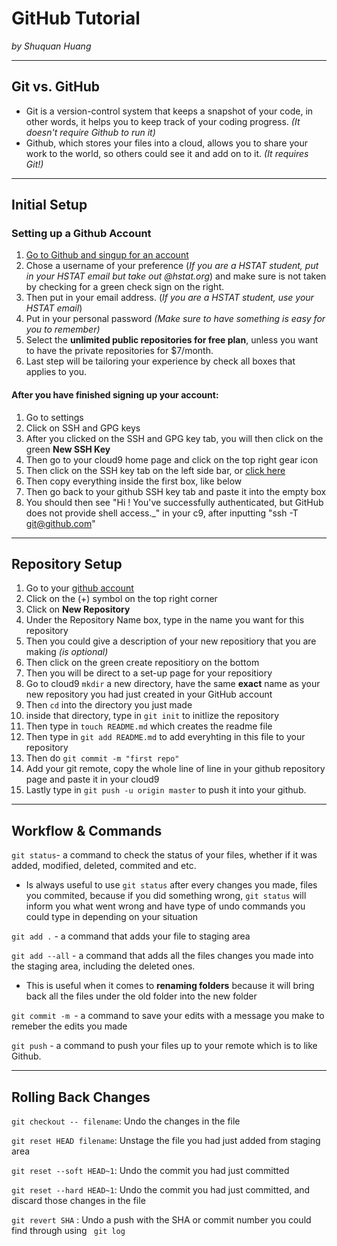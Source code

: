 # GitHub Tutorial

_by Shuquan Huang_

---
## Git vs. GitHub
- Git is a version-control system that keeps a snapshot of your code, in other words, it helps you to keep track of your coding progress. _(It doesn't require Github to run it)_ 
- Github, which stores your files into a cloud, allows you to share your work to the world, so others could see it and add on to it. _(It requires Git!)_


---
## Initial Setup
### Setting up a Github Account
1. [Go to Github and singup for an account](https://github.com/join?source=header)    
2. Chose a username of your preference (_If you are a HSTAT student, put in your HSTAT email but take out      @hstat.org_) and make sure is not taken by checking for a green check sign on the right.  
3. Then put in your email address. (_If you are a HSTAT student, use your HSTAT email_)  
4. Put in your personal password _(Make sure to have something is easy for you to remember)_  
5. Select the **unlimited public repositories for free plan**, unless you want to have the private repositories for $7/month.  
6. Last step will be tailoring your experience by check all boxes that applies to you.
#### After you have finished signing up your account:
1. Go to settings  
2. Click on SSH and GPG keys  
3. After you clicked on the SSH and GPG key tab, you will then click on the green **New SSH Key**
4. Then go to your cloud9 home page and click on the top right gear icon
5. Then click on the SSH key tab on the left side bar, or [click here](https://c9.io/account/ssh)
6. Then copy everything inside the first box, like below
7. Then go back to your github SSH key tab and paste it into the empty box 
8. You should then see "Hi ! You've successfully authenticated, but GitHub does not provide shell access._" in your c9, after inputting "ssh -T git@github.com"
    


---
## Repository Setup
1. Go to your [github account](https://github.com/)  
2. Click on the (+) symbol on the top right corner  
3. Click on **New Repository** 
4. Under the Repository Name box, type in the name you want for this repository  
5. Then you could give a description of your new repositiory that you are making _(is optional)_  
6. Then click on the green create repositiory on the bottom
7. Then you will be direct to a set-up page for your repositiory
8. Go to cloud9 `mkdir` a new directory, have the same **exact** name as your new repository you had just created in your GitHub account
9. Then `cd` into the directory you just made
10. inside that directory, type in `git init` to initlize the repository 
11. Then type in `touch README.md` which creates the readme file
12. Then type in `git add README.md` to add everyhting in this file to your repository
13. Then do `git commit -m "first repo"`
14. Add your git remote, copy the whole line of line in your github repository page and paste it in your cloud9  
15. Lastly type in `git push -u origin master` to push it into your github.


---
## Workflow & Commands
`git status`- a command to check the status of your files, whether if it was added, modified, deleted, commited and etc.  
- Is always useful to use `git status` after every changes you made, files you commited, because if you did something wrong, `git status` will inform you what went wrong and have type of undo commands you could type in depending on your situation

`git add .` - a command that adds your file to staging area   

`git add --all` - a command that adds all the files changes you made into the staging area, including the deleted ones.  

- This is useful when it comes to **renaming folders** because it will bring back all the files under the old folder into the new folder

`git commit -m `- a command to save your edits with a message you make to remeber the edits you made  

`git push` - a command to push your files up to your remote which is to like Github.



---
## Rolling Back Changes
`git checkout -- filename`: Undo the changes in the file  

`git reset HEAD filename`: Unstage the file you had just added from staging area  

`git reset --soft HEAD~1`: Undo the commit you had just committed  

`git reset --hard HEAD~1`: Undo the commit you had just committed, and discard those changes in the file

`git revert SHA` : Undo a push with the SHA or commit number you could find through using ` git log` 
